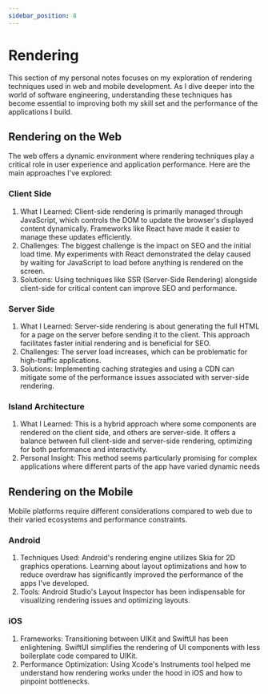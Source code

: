 ```yaml
---
sidebar_position: 8
---
```


# Rendering

This section of my personal notes focuses on my exploration of rendering techniques used in web and mobile development. As I dive deeper into the world of software engineering, understanding these techniques has become essential to improving both my skill set and the performance of the applications I build.

## Rendering on the Web

The web offers a dynamic environment where rendering techniques play a critical role in user experience and application performance. Here are the main approaches I've explored:

### Client Side

1. What I Learned: Client-side rendering is primarily managed through JavaScript, which controls the DOM to update the browser's displayed content dynamically. Frameworks like React have made it easier to manage these updates efficiently.
2. Challenges: The biggest challenge is the impact on SEO and the initial load time. My experiments with React demonstrated the delay caused by waiting for JavaScript to load before anything is rendered on the screen.
3. Solutions: Using techniques like SSR (Server-Side Rendering) alongside client-side for critical content can improve SEO and performance.

### Server Side

1. What I Learned: Server-side rendering is about generating the full HTML for a page on the server before sending it to the client. This approach facilitates faster initial rendering and is beneficial for SEO.
2. Challenges: The server load increases, which can be problematic for high-traffic applications.
3. Solutions: Implementing caching strategies and using a CDN can mitigate some of the performance issues associated with server-side rendering.

### Island Architecture

1. What I Learned: This is a hybrid approach where some components are rendered on the client side, and others are server-side. It offers a balance between full client-side and server-side rendering, optimizing for both performance and interactivity.
2. Personal Insight: This method seems particularly promising for complex applications where different parts of the app have varied dynamic needs

## Rendering on the Mobile

Mobile platforms require different considerations compared to web due to their varied ecosystems and performance constraints.

### Android
1. Techniques Used: Android's rendering engine utilizes Skia for 2D graphics operations. Learning about layout optimizations and how to reduce overdraw has significantly improved the performance of the apps I've developed.
2. Tools: Android Studio's Layout Inspector has been indispensable for visualizing rendering issues and optimizing layouts.

### iOS
1. Frameworks: Transitioning between UIKit and SwiftUI has been enlightening. SwiftUI simplifies the rendering of UI components with less boilerplate code compared to UIKit.
2. Performance Optimization: Using Xcode's Instruments tool helped me understand how rendering works under the hood in iOS and how to pinpoint bottlenecks.

